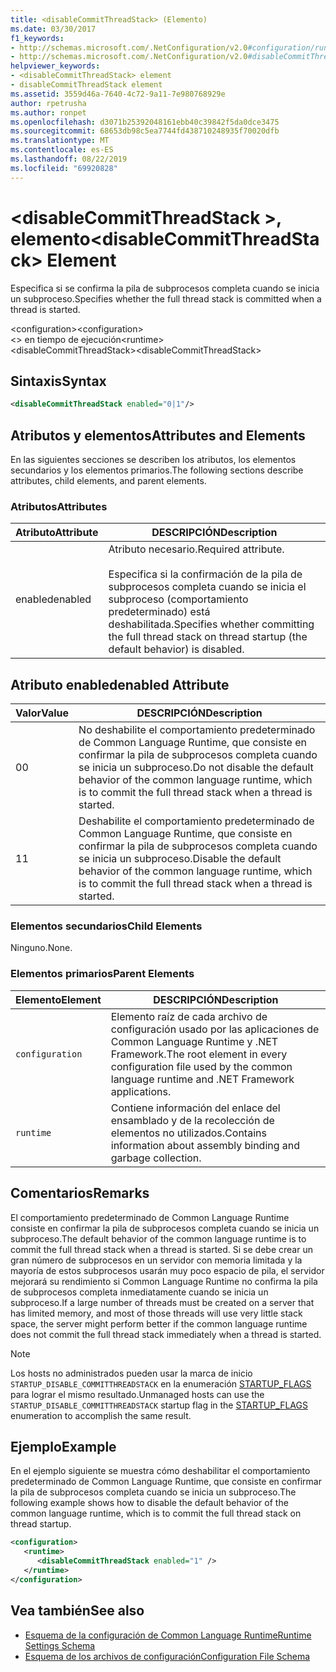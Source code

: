 ```yaml
---
title: <disableCommitThreadStack> (Elemento)
ms.date: 03/30/2017
f1_keywords:
- http://schemas.microsoft.com/.NetConfiguration/v2.0#configuration/runtime/disableCommitThreadStack
- http://schemas.microsoft.com/.NetConfiguration/v2.0#disableCommitThreadStack
helpviewer_keywords:
- <disableCommitThreadStack> element
- disableCommitThreadStack element
ms.assetid: 3559d46a-7640-4c72-9a11-7e980768929e
author: rpetrusha
ms.author: ronpet
ms.openlocfilehash: d3071b25392048161ebb40c39842f5da0dce3475
ms.sourcegitcommit: 68653db98c5ea7744fd438710248935f70020dfb
ms.translationtype: MT
ms.contentlocale: es-ES
ms.lasthandoff: 08/22/2019
ms.locfileid: "69920828"
---
```

# <a name="disablecommitthreadstack-element"></a><span data-ttu-id="e3803-102">\<disableCommitThreadStack >, elemento</span><span class="sxs-lookup"><span data-stu-id="e3803-102">\<disableCommitThreadStack> Element</span></span>
<span data-ttu-id="e3803-103">Especifica si se confirma la pila de subprocesos completa cuando se inicia un subproceso.</span><span class="sxs-lookup"><span data-stu-id="e3803-103">Specifies whether the full thread stack is committed when a thread is started.</span></span>  
  
 <span data-ttu-id="e3803-104">\<configuration></span><span class="sxs-lookup"><span data-stu-id="e3803-104">\<configuration></span></span>  
<span data-ttu-id="e3803-105">\<> en tiempo de ejecución</span><span class="sxs-lookup"><span data-stu-id="e3803-105">\<runtime></span></span>  
<span data-ttu-id="e3803-106">\<disableCommitThreadStack></span><span class="sxs-lookup"><span data-stu-id="e3803-106">\<disableCommitThreadStack></span></span>  
  
## <a name="syntax"></a><span data-ttu-id="e3803-107">Sintaxis</span><span class="sxs-lookup"><span data-stu-id="e3803-107">Syntax</span></span>  
  
```xml  
<disableCommitThreadStack enabled="0|1"/>  
```  
  
## <a name="attributes-and-elements"></a><span data-ttu-id="e3803-108">Atributos y elementos</span><span class="sxs-lookup"><span data-stu-id="e3803-108">Attributes and Elements</span></span>  
 <span data-ttu-id="e3803-109">En las siguientes secciones se describen los atributos, los elementos secundarios y los elementos primarios.</span><span class="sxs-lookup"><span data-stu-id="e3803-109">The following sections describe attributes, child elements, and parent elements.</span></span>  
  
### <a name="attributes"></a><span data-ttu-id="e3803-110">Atributos</span><span class="sxs-lookup"><span data-stu-id="e3803-110">Attributes</span></span>  
  
|<span data-ttu-id="e3803-111">Atributo</span><span class="sxs-lookup"><span data-stu-id="e3803-111">Attribute</span></span>|<span data-ttu-id="e3803-112">DESCRIPCIÓN</span><span class="sxs-lookup"><span data-stu-id="e3803-112">Description</span></span>|  
|---------------|-----------------|  
|<span data-ttu-id="e3803-113">enabled</span><span class="sxs-lookup"><span data-stu-id="e3803-113">enabled</span></span>|<span data-ttu-id="e3803-114">Atributo necesario.</span><span class="sxs-lookup"><span data-stu-id="e3803-114">Required attribute.</span></span><br /><br /> <span data-ttu-id="e3803-115">Especifica si la confirmación de la pila de subprocesos completa cuando se inicia el subproceso (comportamiento predeterminado) está deshabilitada.</span><span class="sxs-lookup"><span data-stu-id="e3803-115">Specifies whether committing the full thread stack on thread startup (the default behavior) is disabled.</span></span>|  
  
## <a name="enabled-attribute"></a><span data-ttu-id="e3803-116">Atributo enabled</span><span class="sxs-lookup"><span data-stu-id="e3803-116">enabled Attribute</span></span>  
  
|<span data-ttu-id="e3803-117">Valor</span><span class="sxs-lookup"><span data-stu-id="e3803-117">Value</span></span>|<span data-ttu-id="e3803-118">DESCRIPCIÓN</span><span class="sxs-lookup"><span data-stu-id="e3803-118">Description</span></span>|  
|-----------|-----------------|  
|<span data-ttu-id="e3803-119">0</span><span class="sxs-lookup"><span data-stu-id="e3803-119">0</span></span>|<span data-ttu-id="e3803-120">No deshabilite el comportamiento predeterminado de Common Language Runtime, que consiste en confirmar la pila de subprocesos completa cuando se inicia un subproceso.</span><span class="sxs-lookup"><span data-stu-id="e3803-120">Do not disable the default behavior of the common language runtime, which is to commit the full thread stack when a thread is started.</span></span>|  
|<span data-ttu-id="e3803-121">1</span><span class="sxs-lookup"><span data-stu-id="e3803-121">1</span></span>|<span data-ttu-id="e3803-122">Deshabilite el comportamiento predeterminado de Common Language Runtime, que consiste en confirmar la pila de subprocesos completa cuando se inicia un subproceso.</span><span class="sxs-lookup"><span data-stu-id="e3803-122">Disable the default behavior of the common language runtime, which is to commit the full thread stack when a thread is started.</span></span>|  
  
### <a name="child-elements"></a><span data-ttu-id="e3803-123">Elementos secundarios</span><span class="sxs-lookup"><span data-stu-id="e3803-123">Child Elements</span></span>  
 <span data-ttu-id="e3803-124">Ninguno.</span><span class="sxs-lookup"><span data-stu-id="e3803-124">None.</span></span>  
  
### <a name="parent-elements"></a><span data-ttu-id="e3803-125">Elementos primarios</span><span class="sxs-lookup"><span data-stu-id="e3803-125">Parent Elements</span></span>  
  
|<span data-ttu-id="e3803-126">Elemento</span><span class="sxs-lookup"><span data-stu-id="e3803-126">Element</span></span>|<span data-ttu-id="e3803-127">DESCRIPCIÓN</span><span class="sxs-lookup"><span data-stu-id="e3803-127">Description</span></span>|  
|-------------|-----------------|  
|`configuration`|<span data-ttu-id="e3803-128">Elemento raíz de cada archivo de configuración usado por las aplicaciones de Common Language Runtime y .NET Framework.</span><span class="sxs-lookup"><span data-stu-id="e3803-128">The root element in every configuration file used by the common language runtime and .NET Framework applications.</span></span>|  
|`runtime`|<span data-ttu-id="e3803-129">Contiene información del enlace del ensamblado y de la recolección de elementos no utilizados.</span><span class="sxs-lookup"><span data-stu-id="e3803-129">Contains information about assembly binding and garbage collection.</span></span>|  
  
## <a name="remarks"></a><span data-ttu-id="e3803-130">Comentarios</span><span class="sxs-lookup"><span data-stu-id="e3803-130">Remarks</span></span>  
 <span data-ttu-id="e3803-131">El comportamiento predeterminado de Common Language Runtime consiste en confirmar la pila de subprocesos completa cuando se inicia un subproceso.</span><span class="sxs-lookup"><span data-stu-id="e3803-131">The default behavior of the common language runtime is to commit the full thread stack when a thread is started.</span></span> <span data-ttu-id="e3803-132">Si se debe crear un gran número de subprocesos en un servidor con memoria limitada y la mayoría de estos subprocesos usarán muy poco espacio de pila, el servidor mejorará su rendimiento si Common Language Runtime no confirma la pila de subprocesos completa inmediatamente cuando se inicia un subproceso.</span><span class="sxs-lookup"><span data-stu-id="e3803-132">If a large number of threads must be created on a server that has limited memory, and most of those threads will use very little stack space, the server might perform better if the common language runtime does not commit the full thread stack immediately when a thread is started.</span></span>  
  
> [!NOTE]
> <span data-ttu-id="e3803-133">Los hosts no administrados pueden usar la marca de inicio `STARTUP_DISABLE_COMMITTHREADSTACK` en la enumeración [STARTUP_FLAGS](../../../unmanaged-api/hosting/startup-flags-enumeration.md) para lograr el mismo resultado.</span><span class="sxs-lookup"><span data-stu-id="e3803-133">Unmanaged hosts can use the `STARTUP_DISABLE_COMMITTHREADSTACK` startup flag in the [STARTUP_FLAGS](../../../unmanaged-api/hosting/startup-flags-enumeration.md) enumeration to accomplish the same result.</span></span>  
  
## <a name="example"></a><span data-ttu-id="e3803-134">Ejemplo</span><span class="sxs-lookup"><span data-stu-id="e3803-134">Example</span></span>  
 <span data-ttu-id="e3803-135">En el ejemplo siguiente se muestra cómo deshabilitar el comportamiento predeterminado de Common Language Runtime, que consiste en confirmar la pila de subprocesos completa cuando se inicia un subproceso.</span><span class="sxs-lookup"><span data-stu-id="e3803-135">The following example shows how to disable the default behavior of the common language runtime, which is to commit the full thread stack on thread startup.</span></span>  
  
```xml  
<configuration>  
   <runtime>  
      <disableCommitThreadStack enabled="1" />  
   </runtime>  
</configuration>  
```  
  
## <a name="see-also"></a><span data-ttu-id="e3803-136">Vea también</span><span class="sxs-lookup"><span data-stu-id="e3803-136">See also</span></span>

- [<span data-ttu-id="e3803-137">Esquema de la configuración de Common Language Runtime</span><span class="sxs-lookup"><span data-stu-id="e3803-137">Runtime Settings Schema</span></span>](index.md)
- [<span data-ttu-id="e3803-138">Esquema de los archivos de configuración</span><span class="sxs-lookup"><span data-stu-id="e3803-138">Configuration File Schema</span></span>](../index.md)
